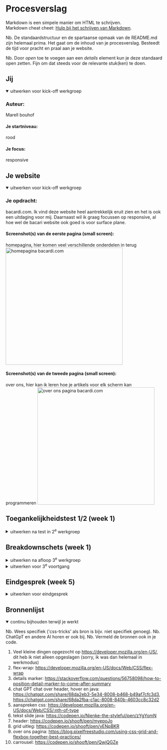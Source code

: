 # Procesverslag
Markdown is een simpele manier om HTML te schrijven.  
Markdown cheat cheet: [Hulp bij het schrijven van Markdown](https://github.com/adam-p/markdown-here/wiki/Markdown-Cheatsheet).

Nb. De standaardstructuur en de spartaanse opmaak van de README.md zijn helemaal prima. Het gaat om de inhoud van je procesverslag. Besteedt de tijd voor pracht en praal aan je website.

Nb. Door *open* toe te voegen aan een *details* element kun je deze standaard open zetten. Fijn om dat steeds voor de relevante stuk(ken) te doen.





## Jij

<details open>
  <summary>uitwerken voor kick-off werkgroep</summary>

  ### Auteur:
  Marell bouhof

  #### Je startniveau:
  rood
  #### Je focus:
  responsive
 
</details>





## Je website

<details open>
  <summary>uitwerken voor kick-off werkgroep</summary>

  ### Je opdracht:
  bacardi.com. Ik vind deze website heel aantrekkelijk eruit zien en het is ook een uitdaging voor mij. Daarnaast wil ik graag focussen op responsive, al hoe wel de bacari website ook goed is voor surface plane. 

  #### Screenshot(s) van de eerste pagina (small screen): 
  homepagina, hier komen veel verschillende onderdelen in terug
  <img src="./readme-images/bacardi_home.png" width="375px" alt="homepagina bacardi.com">

  #### Screenshot(s) van de tweede pagina (small screen):
  over ons, hier kan ik leren hoe je artikels voor elk scherm kan programmeren 
  <img src="./readme-images/bacardi_overons.png" width="375px" alt="over ons pagina bacardi.com">
 
</details>



## Toegankelijkheidstest 1/2 (week 1)

<details>
  <summary>uitwerken na test in 2<sup>e</sup> werkgroep</summary>

  ### Bevindingen
  Lijst met je bevindingen die in de test naar voren kwamen:
  Kiki heeft mijn website bekeken

  Zwakke punten website: 
    - veel script in HTML
    - veel console errors
    - alles in een div en classes
    - sommige img hebben alt en sommige niet, links hebben geen alt
    - video kan je niet op pauze zetten en blijft doorspelen

  Sterke punten website: 
    - screen gaat wel duidelijk door de website heen
    - artikel bij over ons pagina worden niet kleiner bij een kleiner formaat, hierdoor gaan ze onder elkaar staan. Dit geeft wel een mooie vormgeving.

  <img src="./readme-images/inspecteren_bacardi.png" width="375px" alt="inspecteren voor fouten">
  <img src="./readme-images/artikel_overons.png" width="375px" alt="over ons pagina artikelen onder elkaar">

</details>



## Breakdownschets (week 1)

<details>
  <summary>uitwerken na afloop 3<sup>e</sup> werkgroep</summary>

  ### homepagina: 
  <img src="./readme-images/homepagina.png" width="375px" alt="breakdown van de hele pagina">

  ### menu: 
  <img src="./readme-images/menu.png" width="375px" alt="breakdown van een dynamisch deel">

  ### over ons: 
  <img src="./readme-images/overons.png" width="375px" alt="breakdown van nog een dynamisch deel">

</details>




<details>
  <summary>uitwerken voor 3<sup>e</sup> voortgang</summary>

  ### Stand van zaken
  hier dit ging goed & dit was lastig (neem ook screenshots op van delen van je website en code)





</details>





## Eindgesprek (week 5)

<details>
  <summary>uitwerken voor eindgesprek</summary>

  ### Je uitkomst - karakteristiek screenshots:
  <img src="readme-images/dummy-plaatje.jpg" width="375px" alt="uitomst opdracht 1">


  ### Dit ging goed/Heb ik geleerd: 
  Korte omschrijving met plaatjes

  <img src="readme-images/dummy-plaatje.jpg" width="375px" alt="top">


  ### Dit was lastig/Is niet gelukt:
  Korte omschrijving met plaatjes

  <img src="readme-images/dummy-plaatje.jpg" width="375px" alt="bummer">
</details>





## Bronnenlijst

<details open>
  <summary>continu bijhouden terwijl je werkt</summary>

  Nb. Wees specifiek ('css-tricks' als bron is bijv. niet specifiek genoeg). 
  Nb. ChatGpT en andere AI horen er ook bij.
  Nb. Vermeld de bronnen ook in je code.



  1. Veel kleine dingen opgezocht op https://developer.mozilla.org/en-US/, dit heb ik niet alleen opgeslagen (sorry, ik was dan helemaal in werkmodus)
  3. flex-wrap: https://developer.mozilla.org/en-US/docs/Web/CSS/flex-wrap
  4. details marker: https://stackoverflow.com/questions/56758098/how-to-position-detail-marker-to-come-after-summary
  5. chat GPT chat over header, hover en java: https://chatgpt.com/share/68da2eb3-5e34-8008-b468-b49af7cfc3d3, https://chatgpt.com/share/68da2fba-c1ac-8008-840b-4603cc8c32d2
  6. aanspreken css: https://developer.mozilla.org/en-US/docs/Web/CSS/:nth-of-type
  7. tekst slide java: https://codepen.io/Nienke-the-styleful/pen/zYgYomN
  8. header: https://codepen.io/shooft/pen/myepoJo
  9. grid uitleg: https://codepen.io/shooft/pen/vENpBKR
  10. over ons pagina: https://blog.pixelfreestudio.com/using-css-grid-and-flexbox-together-best-practices/
  11. carrousel: https://codepen.io/shooft/pen/QwjQGZe








</details>